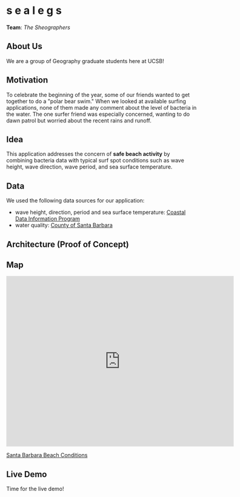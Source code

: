 # s e a l e g s
**Team**: *The Sheographers*

## About Us
We are a group of Geography graduate students here at UCSB!

## Motivation
To celebrate the beginning of the year, some of our friends wanted to get together to do a "polar bear swim." When we looked at available surfing applications, none of them made any comment about the level of bacteria in the water. The one surfer friend was especially concerned, wanting to do dawn patrol but worried about the recent rains and runoff.

## Idea
This application addresses the concern of **safe beach activity** by combining bacteria data with typical surf spot conditions such as wave height, wave direction, wave period, and sea surface temperature.

## Data
We used the following data sources for our application:
- wave height, direction, period and sea surface temperature: [Coastal Data Information Program](https://cdip.ucsd.edu/m/documents/data_access.html)
- water quality: [County of Santa Barbara](https://countyofsb.org/phd/oceanwatermonitoring/)


## Architecture (Proof of Concept)


## Map

<iframe src="https://www.google.com/maps/d/u/0/embed?mid=1kgLl27-pSO9xUAgM-bUurnDMLQEFqdyj&ll=34.67685850590946%2C-120.06610850000004&z=10" width="600" height="450" frameborder="0" style="border:0" allowfullscreen>
</iframe>

[Santa Barbara Beach Conditions](https://www.google.com/maps/d/u/0/embed?mid=1kgLl27-pSO9xUAgM-bUurnDMLQEFqdyj&ll=34.67685850590946%2C-120.06610850000004&z=10)

## Live Demo
Time for the live demo!
